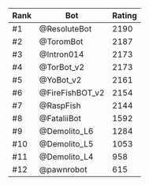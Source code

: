 Rank|Bot|Rating
---|---|---
#1|@ResoluteBot|2190
#2|@ToromBot|2187
#3|@Intron014|2173
#4|@TorBot_v2|2173
#5|@YoBot_v2|2161
#6|@FireFishBOT_v2|2154
#7|@RaspFish|2144
#8|@FataliiBot|1592
#9|@Demolito_L6|1284
#10|@Demolito_L5|1053
#11|@Demolito_L4|958
#12|@pawnrobot|615
